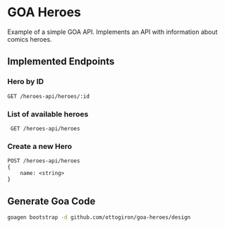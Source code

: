 # GOA Heroes
Example of a simple GOA API. Implements an API with information about comics heroes.


## Implemented Endpoints


### Hero by ID

```
GET /heroes-api/heroes/:id
```

### List of available heroes

```
 GET /heroes-api/heroes
```


###  Create a new Hero

```
POST /heroes-api/heroes 
{
    name: <string>
}
```


## Generate Goa  Code 

```bash
goagen bootstrap -d github.com/ottogiron/goa-heroes/design
```